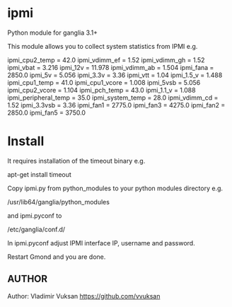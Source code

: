 ipmi
===============

Python module for ganglia 3.1+

This module allows you to collect system statistics from IPMI e.g.

ipmi_cpu2_temp = 42.0
ipmi_vdimm_ef = 1.52
ipmi_vdimm_gh = 1.52
ipmi_vbat = 3.216
ipmi_12v = 11.978
ipmi_vdimm_ab = 1.504
ipmi_fana = 2850.0
ipmi_5v = 5.056
ipmi_3.3v = 3.36
ipmi_vtt = 1.04
ipmi_1.5_v = 1.488
ipmi_cpu1_temp = 41.0
ipmi_cpu1_vcore = 1.008
ipmi_5vsb = 5.056
ipmi_cpu2_vcore = 1.104
ipmi_pch_temp = 43.0
ipmi_1.1_v = 1.088
ipmi_peripheral_temp = 35.0
ipmi_system_temp = 28.0
ipmi_vdimm_cd = 1.52
ipmi_3.3vsb = 3.36
ipmi_fan1 = 2775.0
ipmi_fan3 = 4275.0
ipmi_fan2 = 2850.0
ipmi_fan5 = 3750.0


Install 
=============== 

It requires installation of the timeout binary e.g.

apt-get install timeout

Copy ipmi.py from python_modules to your python modules directory e.g.

/usr/lib64/ganglia/python_modules

and ipmi.pyconf to

/etc/ganglia/conf.d/

In ipmi.pyconf adjust IPMI interface IP, username and password.

Restart Gmond and you are done.


## AUTHOR

Author: Vladimir Vuksan https://github.com/vvuksan
